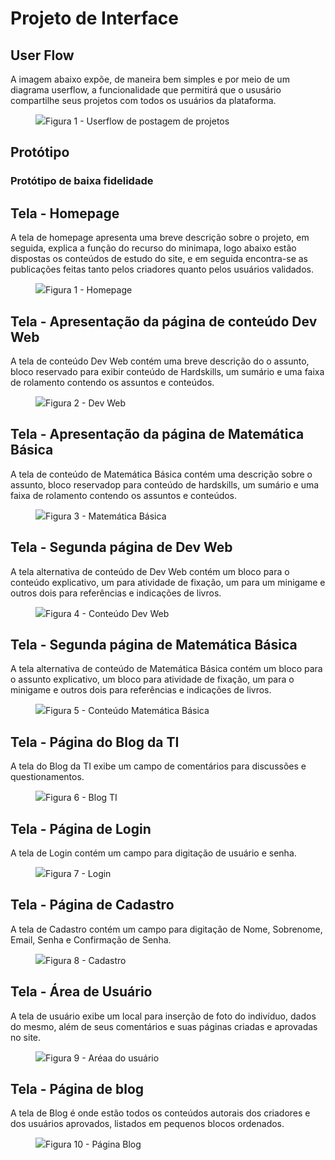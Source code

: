 
# Projeto de Interface

## User Flow

A imagem abaixo expõe, de maneira bem simples e por meio de um diagrama userflow, a funcionalidade que permitirá que o ususário compartilhe seus projetos com todos os usuários da plataforma.
<figure>
    <img src="https://github.com/ICEI-PUC-Minas-PMV-ADS/pmv-ads-2023-2-e1-proj-web-t9-pmv-ads-2023-2-e1-projmochileirosdati/blob/main/documentos/img/Userflowprojeto.jpg?raw=true"
          <figcaption>Figura 1 - Userflow de postagem de projetos</figure>
</figure>

## Protótipo

### Protótipo de baixa fidelidade

## Tela - Homepage
A tela de homepage apresenta uma breve descrição sobre o projeto, em seguida, explica a função do recurso do minimapa, logo abaixo estão dispostas os conteúdos de estudo do site, e em seguida encontra-se as publicações feitas tanto pelos criadores quanto pelos usuários validados.

<figure>
    <img src="https://user-images.githubusercontent.com/144903154/271866543-8c6bcded-f09e-4484-9ecf-66d7cb33fb26.png"
          <figcaption>Figura 1 - Homepage</figure>
</figure>



## Tela - Apresentação da página de conteúdo Dev Web
A tela de conteúdo Dev Web contém uma breve descrição do o assunto, bloco reservado para exibir conteúdo de Hardskills, um sumário e uma faixa de rolamento contendo os assuntos e conteúdos.

<figure>
    <img src="https://user-images.githubusercontent.com/144903154/271866567-f0a287f1-c977-4273-871e-fd3de32c8045.png"
          <figcaption>Figura 2 - Dev Web</figure>
</figure>



## Tela - Apresentação da página de Matemática Básica
A tela de conteúdo de Matemática Básica contém uma descrição sobre o assunto, bloco reservadop para conteúdo de hardskills, um sumário e uma faixa de rolamento contendo os assuntos e conteúdos.

<figure>
    <img src="https://user-images.githubusercontent.com/144903154/271866592-2292ed56-c526-428b-8669-3d06254a2e75.png"
          <figcaption>Figura 3 - Matemática Básica</figure>
</figure>



## Tela - Segunda página de Dev Web
A tela alternativa de conteúdo de Dev Web contém um bloco para o conteúdo explicativo, um para atividade de fixação, um para um minigame e outros dois para referências e indicações de livros.

<figure>
    <img src="https://user-images.githubusercontent.com/144903154/271866603-1de926fd-063c-4c67-8425-77c9ba8592f8.png"
          <figcaption>Figura 4 - Conteúdo Dev Web</figure>
</figure>



## Tela - Segunda página de Matemática Básica
A tela alternativa de conteúdo de Matemática Básica contém um bloco para o assunto explicativo, um bloco para atividade de fixação, um para o minigame e outros dois para referências e indicações de livros.

<figure>
    <img src="https://user-images.githubusercontent.com/144903154/271866612-a3f978a3-cd4e-470a-a9b6-20389f29333d.png"
          <figcaption>Figura 5 - Conteúdo Matemática Básica</figure>
</figure>



## Tela - Página do Blog da TI
A tela do Blog da TI exibe um campo de comentários para discussões e questionamentos.

<figure>
    <img src="https://user-images.githubusercontent.com/144903154/271866620-73187792-0d93-4096-8493-5684781b0452.png"
          <figcaption>Figura 6 - Blog TI</figure>
</figure>



## Tela - Página de Login
A tela de Login contém um campo para digitação de usuário e senha.

<figure>
    <img src="https://user-images.githubusercontent.com/144903154/271866626-5eb9391d-a26e-48af-9637-ed1950df333e.png"
          <figcaption>Figura 7 - Login</figure>
</figure>



## Tela - Página de Cadastro
A tela de Cadastro contém um campo para digitação de Nome, Sobrenome, Email, Senha e Confirmação de Senha.

<figure>
    <img src="https://user-images.githubusercontent.com/144903154/271866634-c65a04ff-09b9-4a56-a0d8-577671e5262c.png"
          <figcaption>Figura 8 - Cadastro</figure>
</figure>



## Tela - Área de Usuário
A tela de usuário exibe um local para inserção de foto do indivíduo, dados do mesmo, além de seus comentários e suas páginas criadas e aprovadas no site.

<figure>
    <img src="https://user-images.githubusercontent.com/144903154/271866644-0bb3769f-ea46-416d-bd04-53514f080d02.png"
          <figcaption>Figura 9 - Aréaa do usuário</figure>
</figure>



## Tela - Página de blog
A tela de Blog é onde estão todos os conteúdos autorais dos criadores e dos usuários aprovados, listados em pequenos blocos ordenados.

<figure>
    <img src="https://user-images.githubusercontent.com/144903154/271866655-d4373b5d-ffdf-45bc-ad62-0b636153ae66.png"
          <figcaption>Figura 10 - Página Blog</figure>
</figure>




